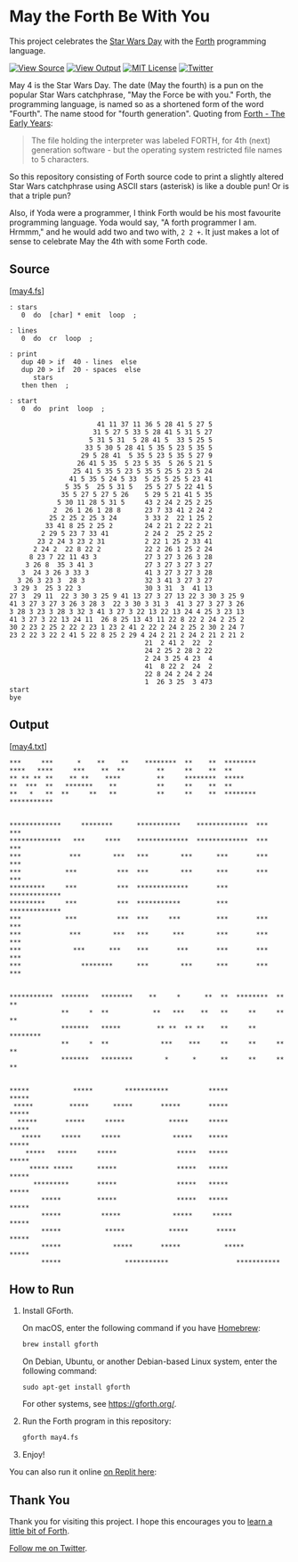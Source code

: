 May the Forth Be With You
=========================

This project celebrates the [Star Wars Day] with the [Forth]
programming language.

[![View Source][Source SVG]](may4.fs)
[![View Output][Output SVG]](may4.txt)
[![MIT License][License SVG]](LICENSE.md)
[![Twitter][Twitter SVG]][Twitter URL]

[Source SVG]: https://img.shields.io/badge/view-source-brightgreen
[Output SVG]: https://img.shields.io/badge/view-output-brightgreen
[License SVG]: https://img.shields.io/badge/license-MIT-%233ea639
[Twitter SVG]: https://img.shields.io/badge/twitter-%40susam-%231da1f2
[Twitter URL]: https://twitter.com/intent/follow?screen_name=susam

May 4 is the Star Wars Day. The date (May the fourth) is a pun on the
popular Star Wars catchphrase, "May the Force be with you." Forth, the
programming language, is named so as a shortened form of the word
"Fourth". The name stood for "fourth generation". Quoting from
[Forth - The Early Years][HOPL]:

> The file holding the interpreter was labeled FORTH, for 4th (next)
> generation software - but the operating system restricted file names
> to 5 characters.

So this repository consisting of Forth source code to print a slightly
altered Star Wars catchphrase using ASCII stars (asterisk) is like a
double pun! Or is that a triple pun?

Also, if Yoda were a programmer, I think Forth would be his most
favourite programming language. Yoda would say, "A forth programmer I
am. Hrmmm," and he would add two and two with, `2 2 +`. It just makes
a lot of sense to celebrate May the 4th with some Forth code.

[Star Wars Day]: https://en.wikipedia.org/wiki/Star_Wars_Day
[Forth]: https://en.wikipedia.org/wiki/Forth_(programming_language)
[HOPL]: https://web.archive.org/web/20060615025259/http://www.colorforth.com/HOPL.html


Source
------

[[may4.fs](may4.fs)]

```forth
: stars
   0  do  [char] * emit  loop  ;

: lines
   0  do  cr  loop  ;

: print
   dup 40 > if  40 - lines  else
   dup 20 > if  20 - spaces  else
      stars
   then then  ;

: start
   0  do  print  loop  ;

                      41 11 37 11 36 5 28 41 5 27 5
                     31 5 27 5 33 5 28 41 5 31 5 27
                    5 31 5 31  5 28 41 5  33 5 25 5
                   33 5 30 5 28 41 5 35 5 23 5 35 5
                  29 5 28 41  5 35 5 23 5 35 5 27 9
                 26 41 5 35  5 23 5 35  5 26 5 21 5
                25 41 5 35 5 23 5 35 5 25 5 23 5 24
               41 5 35 5 24 5 33  5 25 5 25 5 23 41
              5 35 5  25 5 31 5   25 5 27 5 22 41 5
             35 5 27 5 27 5 26    5 29 5 21 41 5 35
            5 30 11 28 5 31 5     43 2 24 2 25 2 25
           2  26 1 26 1 28 8      23 7 33 41 2 24 2
          25 2 25 2 25 3 24       3 33 2  22 1 25 2
         33 41 8 25 2 25 2        24 2 21 2 22 2 21
        2 29 5 23 7 33 41         2 24 2  25 2 25 2
       23 2 24 3 23 2 31          2 22 1 25 2 33 41
      2 24 2  22 8 22 2           22 2 26 1 25 2 24
     8 23 7 22 11 43 3            27 3 27 3 26 3 28
    3 26 8  35 3 41 3             27 3 27 3 27 3 27
   3  24 3 26 3 33 3              41 3 27 3 27 3 28
  3 26 3 23 3  28 3               32 3 41 3 27 3 27
 3 29 3  25 3 22 3                30 3 31  3  41 13
27 3  29 11  22 3 30 3 25 9 41 13 27 3 27 13 22 3 30 3 25 9
41 3 27 3 27 3 26 3 28 3  22 3 30 3 31 3  41 3 27 3 27 3 26
3 28 3 23 3 28 3 32 3 41 3 27 3 22 13 22 13 24 4 25 3 23 13
41 3 27 3 22 13 24 11  26 8 25 13 43 11 22 8 22 2 24 2 25 2
30 2 23 2 25 2 22 2 23 1 23 2 41 2 22 2 24 2 25 2 30 2 24 7
23 2 22 3 22 2 41 5 22 8 25 2 29 4 24 2 21 2 24 2 21 2 21 2
                                  21  2 41 2  22  2
                                  24 2 25 2 28 2 22
                                  2 24 3 25 4 23  4
                                  41  8 22 2  24  2
                                  22 8 24 2 24 2 24
                                  1  26 3 25  3 473
start
bye
```


Output
------

[[may4.txt](may4.txt)]

```
***     ***      *    **    **    ********  **    **  ********
****   ****     ***    **  **        **     **    **  **
** ** ** **    ** **    ****         **     ********  *****
**  ***  **   *******    **          **     **    **  **
**   *   **  **     **   **          **     **    **  ********  ***********


*************     ********      ***********    *************  ***       ***
*************   ***     ****    *************  *************  ***       ***
***            ***        ***   ***        ***      ***       ***       ***
***           ***          ***  ***        ***      ***       ***       ***
*********     ***          ***  *************       ***       *************
*********     ***          ***  ***********         ***       *************
***           ***          ***  ***     ***         ***       ***       ***
***            ***        ***   ***      ***        ***       ***       ***
***             ***      ***    ***       ***       ***       ***       ***
***               ********      ***        ***      ***       ***       ***


***********  *******   ********    **     *      **  **  ********  **    **
             **     *  **           **   ***    **   **     **     **    **
             *******   *****         ** **  ** **    **     **     ********
             **     *  **             ***    ***     **     **     **    **
             *******   ********        *      *      **     **     **    **


*****           *****        ***********          *****               *****
 *****         *****      *****       *****       *****               *****
  *****       *****     *****           *****     *****               *****
   *****     *****     *****             *****    *****               *****
    *****   *****     *****               *****   *****               *****
     ***** *****      *****               *****   *****               *****
      *********       *****               *****   *****               *****
        *****         *****               *****   *****               *****
        *****          *****             *****     *****             *****
        *****           *****           *****       *****           *****
        *****             *****       *****           *****       *****
        *****                ***********                 ***********
```


How to Run
----------

 1. Install GForth.

    On macOS, enter the following command if you have [Homebrew]:

    ```sh
    brew install gforth
    ```

    On Debian, Ubuntu, or another Debian-based Linux system, enter the
    following command:

    ```
    sudo apt-get install gforth
    ```

    For other systems, see <https://gforth.org/>.

 2. Run the Forth program in this repository:

    ```sh
    gforth may4.fs
    ```

 3. Enjoy!

[Homebrew]: https://brew.sh/

You can also run it online [on Replit here][Replit]:

[Replit]: https://replit.com/@susam/MayTheForthBeWithYou


Thank You
---------

Thank you for visiting this project. I hope this encourages you to
[learn a little bit of Forth][Starting Forth].

[Follow me on Twitter][Twitter URL].

[Starting Forth]: https://www.forth.com/starting-forth/
